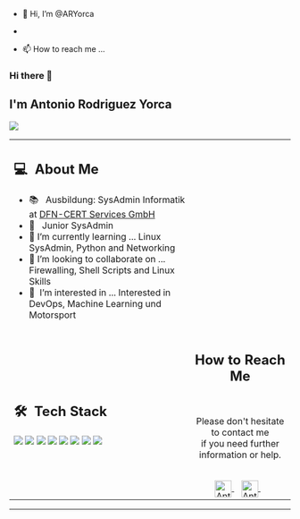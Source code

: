 - 👋 Hi, I’m @ARYorca
-


- 📫 How to reach me ...

<!---
ARYorca/ARYorca is a ✨ special ✨ repository because its `README.md` (this file) appears on your GitHub profile.
You can click the Preview link to take a look at your changes.
--->
### Hi there 👋

## I'm Antonio Rodriguez Yorca
![](https://komarev.com/ghpvc/?username=your-taabann&color=0069b4)
<table>
  <tr>
    <td>
      <h2> 💻 &nbsp;About Me </h2>
       <ul>
        <li>📚 &nbsp; Ausbildung: SysAdmin Informatik at <a href="https://www.dfn-cert.de/">DFN-CERT Services GmbH</a></li>
        <li>👑 &nbsp; Junior SysAdmin </li>
        <li>🌱 I’m currently learning ... Linux SysAdmin, Python and Networking </li>
        <li>💞️ I’m looking to collaborate on ... Firewalling, Shell Scripts and Linux Skills </li>
        <li>🤔 &nbsp;I’m interested in ... Interested in DevOps, Machine Learning und Motorsport </li>
       </ul>
    </td>
    <td>
    </td>
  </tr>
  <tr>
   <td>
     <h2> 🛠 &nbsp;Tech Stack</h2>
     <img src="https://img.shields.io/badge/-Python-05122A?style=flat&logo=python"/>
     <img src="https://img.shields.io/badge/-Django-05122A?style=flat&logo=django"/>
     <img src="https://img.shields.io/badge/-Git-05122A?style=flat&logo=git"/>
     <img src="https://img.shields.io/badge/-Github-05122A?style=flat&logo=github"/>
     <img src="https://img.shields.io/badge/-Gitlab-05122A?style=flat&logo=gitlab"/>
     <img src="https://img.shields.io/badge/-MySql-05122A?style=flat&logo=mysql"/>
     <img src="https://img.shields.io/badge/-SQLite-05122A?style=flat&logo=sqlite"/>
     <img src="https://img.shields.io/badge/-PyCharm-05122A?style=flat&logo=pycharm"/>
   </td>
   <td>
    <div align="center">
      <h2><b>How to Reach Me</b></h2>
      <br>
      <p>Please don't hesitate to contact me 
        <br>if you need further information or help.
      </p>
      <br>
      <a href="mailto:antonio.ry46@gmail.com" >
      <img align="center" alt="Antonio Rodriguez Yorca | Gmail" width="30em" src="https://img.icons8.com/ios-glyphs/50/000000/gmail.png" />
      </a> &nbsp;&nbsp;
      <a href="https://www.linkedin.com/in/TabanSoleymani/" >
      <img align="center" alt="Antonio Rodriguez Yorca | LinkedIn" width="30em" src="https://img.icons8.com/ios-glyphs/50/000000/linkedin.png" />
      </a> &nbsp;&nbsp;
      <br>
    </div>
   </td>
  </tr>
</table>

------

